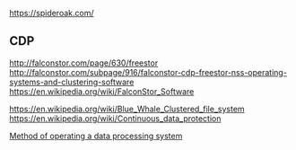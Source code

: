 
<!--
-->

https://spideroak.com/

CDP
----

http://falconstor.com/page/630/freestor
http://falconstor.com/subpage/916/falconstor-cdp-freestor-nss-operating-systems-and-clustering-software
https://en.wikipedia.org/wiki/FalconStor_Software

https://en.wikipedia.org/wiki/Blue_Whale_Clustered_file_system
https://en.wikipedia.org/wiki/Continuous_data_protection

[Method of operating a data processing system]( http://www.google.com/patents/US5086502 )

<!-- vim: set autoindent expandtab sw=4 syntax=markdown: -->
